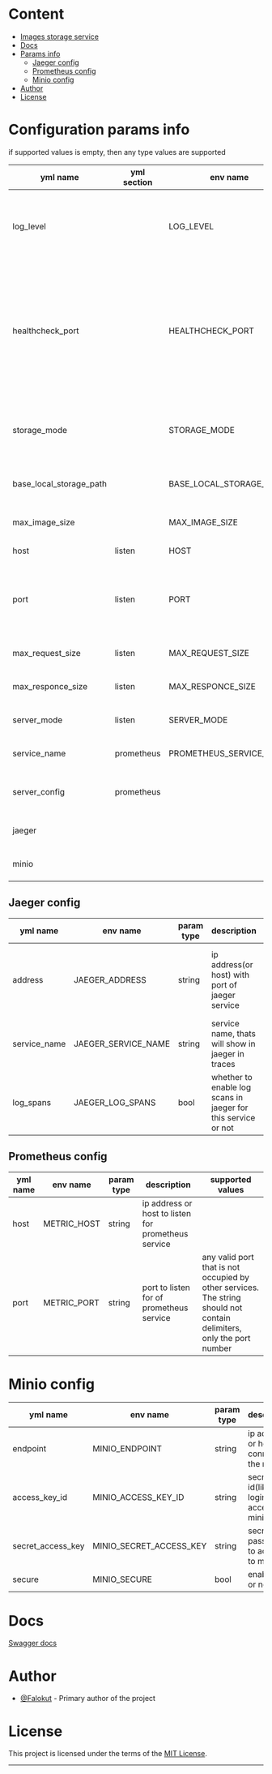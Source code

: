 # Content
+ [Images storage service](#images-storage-service)
+ [Docs](#swagger-docs)
+ [Params info](#configuration-params-info)
    + [Jaeger config](#jaeger-config)
    + [Prometheus config](#prometheus-config)
    + [Minio config](#minio-config)
+ [Author](#author)
+ [License](#license)

# Configuration params info
if supported values is empty, then any type values are supported

| yml name | yml section | env name | param type| description | supported values |
|-|-|-|-|-|-|
| log_level   |      | LOG_LEVEL  |   string   |      logging level        | panic, fatal, error, warning, warn, info, debug, trace|
| healthcheck_port   |      | HEALTHCHECK_PORT  |   string   |     port for healthcheck| any valid port that is not occupied by other services. The string should not contain delimiters, only the port number|
| storage_mode   |      | STORAGE_MODE  |   string   |service storage mode| MINIO or LOCAL, LOCAL is default, case insensitive|
| base_local_storage_path   |      | BASE_LOCAL_STORAGE_PATH  |   string   |path of images storage(relative or absolute path)||
| max_image_size   |      | MAX_IMAGE_SIZE  |   int   |max image size in bytes| only positive values|
| host   |  listen    | HOST  |   string   |  ip address or host to listen   |  |
| port   |  listen    | PORT  |   string   |  port to listen   | The string should not contain delimiters, only the port number|
| max_request_size   |  listen    | MAX_REQUEST_SIZE  |   int32   |  max request size in mb, by default 4 mb  |only > 0|
| max_responce_size   |  listen    | MAX_RESPONCE_SIZE  |   int32   |  max responce size in mb, by default 4 mb   |only > 0|
| server_mode   |  listen    | SERVER_MODE  |   string   | Server listen mode, Rest API, gRPC or both | GRPC, REST, BOTH|
|service_name|  prometheus    | PROMETHEUS_SERVICE_NAME | string |  service name, thats will show in prometheus  ||
|server_config|  prometheus    |   | nested yml configuration  [metrics server config](#prometheus-config) | |
|jaeger|||nested yml configuration  [jaeger config](#jaeger-config)|configuration for jaeger connection ||
|minio|||nested yml configuration  [minio config](#minio-config)|configuration for minio connection ||

## Jaeger config

|yml name| env name|param type| description | supported values |
|-|-|-|-|-|
|address|JAEGER_ADDRESS|string|ip address(or host) with port of jaeger service| all valid addresses formatted like host:port or ip-address:port |
|service_name|JAEGER_SERVICE_NAME|string|service name, thats will show in jaeger in traces||
|log_spans|JAEGER_LOG_SPANS|bool|whether to enable log scans in jaeger for this service or not||

## Prometheus config
|yml name| env name|param type| description | supported values |
|-|-|-|-|-|
|host|METRIC_HOST|string|ip address or host to listen for prometheus service||
|port|METRIC_PORT|string|port to listen for  of prometheus service| any valid port that is not occupied by other services. The string should not contain delimiters, only the port number|



# Minio config
|yml name| env name|param type| description | supported values |
|-|-|-|-|-|
|endpoint|MINIO_ENDPOINT|string|ip address or host to connect to the minio||
|access_key_id|MINIO_ACCESS_KEY_ID|string|secret id(like login) to access to minio||
|secret_access_key|MINIO_SECRET_ACCESS_KEY|string|secret(like password) to access to minio||
|secure|MINIO_SECURE|bool|enable ssh or not||

# Docs
[Swagger docs](swagger/docs/images_storage_service_v1.swagger.json)
 
 # Author

- [@Falokut](https://github.com/Falokut) - Primary author of the project

# License

This project is licensed under the terms of the [MIT License](https://opensource.org/licenses/MIT).

---